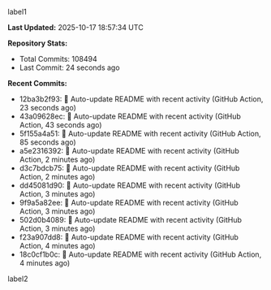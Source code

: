 
label1 
<!-- ACTIVITY_START -->
**Last Updated:** 2025-10-17 18:57:34 UTC

**Repository Stats:**
- Total Commits: 108494
- Last Commit: 24 seconds ago

**Recent Commits:**
- 12ba3b2f93: 🤖 Auto-update README with recent activity (GitHub Action, 23 seconds ago)
- 43a09628ec: 🤖 Auto-update README with recent activity (GitHub Action, 43 seconds ago)
- 5f155a4a51: 🤖 Auto-update README with recent activity (GitHub Action, 85 seconds ago)
- a5e2316392: 🤖 Auto-update README with recent activity (GitHub Action, 2 minutes ago)
- d3c7bdcb75: 🤖 Auto-update README with recent activity (GitHub Action, 2 minutes ago)
- dd45081d90: 🤖 Auto-update README with recent activity (GitHub Action, 3 minutes ago)
- 9f9a5a82ee: 🤖 Auto-update README with recent activity (GitHub Action, 3 minutes ago)
- 502d0b4089: 🤖 Auto-update README with recent activity (GitHub Action, 3 minutes ago)
- f23a907dd8: 🤖 Auto-update README with recent activity (GitHub Action, 4 minutes ago)
- 18c0cf1b0c: 🤖 Auto-update README with recent activity (GitHub Action, 4 minutes ago)
<!-- ACTIVITY_END -->

label2
